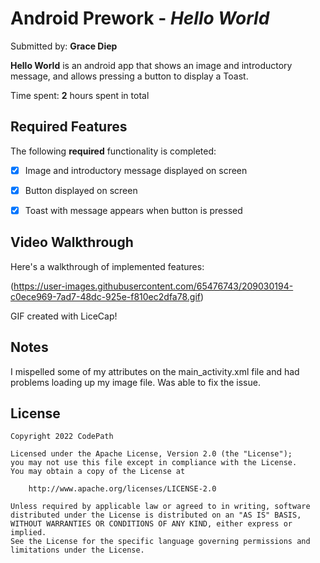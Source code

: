 # Android Prework - *Hello World*

Submitted by: **Grace Diep**

**Hello World** is an android app that shows an image and introductory message, and allows pressing a button to display a Toast. 

Time spent: **2** hours spent in total

## Required Features

The following **required** functionality is completed:

* [x] Image and introductory message displayed on screen
* [x] Button displayed on screen
* [x] Toast with message appears when button is pressed 


## Video Walkthrough

Here's a walkthrough of implemented features:


(https://user-images.githubusercontent.com/65476743/209030194-c0ece969-7ad7-48dc-925e-f810ec2dfa78.gif)

GIF created with LiceCap!  


## Notes
I mispelled some of my attributes on the main_activity.xml file and had problems loading up my image file. 
Was able to fix the issue. 

## License

    Copyright 2022 CodePath

    Licensed under the Apache License, Version 2.0 (the "License");
    you may not use this file except in compliance with the License.
    You may obtain a copy of the License at

        http://www.apache.org/licenses/LICENSE-2.0

    Unless required by applicable law or agreed to in writing, software
    distributed under the License is distributed on an "AS IS" BASIS,
    WITHOUT WARRANTIES OR CONDITIONS OF ANY KIND, either express or implied.
    See the License for the specific language governing permissions and
    limitations under the License.
